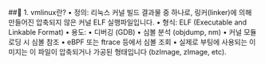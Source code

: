 ##🔧 1. vmlinux란?
	•	정의: 리눅스 커널 빌드 결과물 중 하나로, 링커(linker)에 의해 만들어진 압축되지 않은 커널 ELF 실행파일입니다.
	•	형식: ELF (Executable and Linkable Format)
	•	용도:
	•	디버깅 (GDB)
	•	심볼 분석 (objdump, nm)
	•	커널 모듈 로딩 시 심볼 참조
	•	eBPF 또는 ftrace 등에서 심볼 조회
	•	실제로 부팅에 사용되는 이미지는 이 파일이 압축되거나 가공된 형태입니다 (bzImage, zImage, etc).

